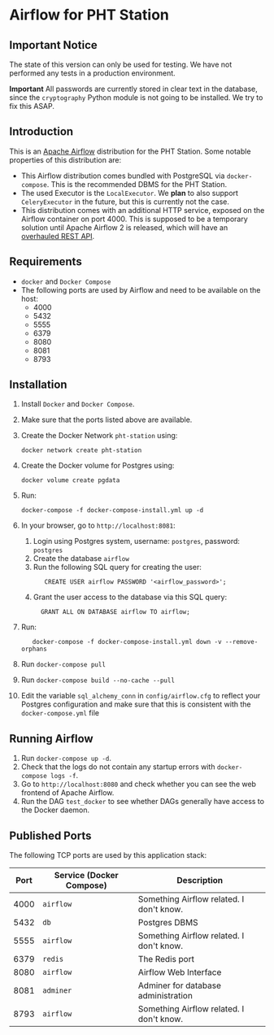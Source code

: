 # Airflow for PHT Station

## Important Notice

The state of this version can only be used for testing. We have not performed any tests in a production
environment. 

**Important** All passwords are currently stored in clear text in the database, since the `cryptography`
Python module is not going to be installed. We try to fix this ASAP. 

## Introduction

This is an [Apache Airflow](https://airflow.apache.org/) distribution for the PHT Station. Some notable properties
of this distribution are:

* This Airflow distribution comes bundled with PostgreSQL via `docker-compose`. This is the recommended DBMS
  for the PHT Station.
* The used Executor is the `LocalExecutor`.  We **plan** to also support `CeleryExecutor` in the future, but this is currently not the case.
* This distribution comes with an additional HTTP service, exposed on the Airflow container on port 4000.
  This is supposed to be a temporary solution until Apache Airflow 2 is released, which will have an
  [overhauled REST API](https://cwiki.apache.org/confluence/display/AIRFLOW/Airflow+2.0). 

## Requirements

* `docker` and `Docker Compose`
* The following ports are used by Airflow and need to be available on the host:
    - 4000
    - 5432
    - 5555
    - 6379
    - 8080
    - 8081
    - 8793

## Installation 

1. Install `Docker` and `Docker Compose`.

2. Make sure that the ports listed above are available.

3. Create the Docker Network `pht-station` using:
    ```shell script
    docker network create pht-station
    ```

4. Create the Docker volume for Postgres using:
    ```shell script
    docker volume create pgdata
    ```
5. Run:
    ```shell script
    docker-compose -f docker-compose-install.yml up -d
    ```
6. In your browser, go to `http://localhost:8081`:
    1. Login using Postgres system, username: `postgres`, password: `postgres`
    2. Create the database `airflow`
    3. Run the following SQL query for creating the user:
        ```postgresql
           CREATE USER airflow PASSWORD '<airflow_password>';
        ```
   4. Grant the user access to the database via this SQL query:
        ```postgresql
          GRANT ALL ON DATABASE airflow TO airflow;
        ```
7. Run:
    ```shell script
       docker-compose -f docker-compose-install.yml down -v --remove-orphans
    ```
   
8. Run `docker-compose pull`

9. Run `docker-compose build --no-cache --pull` 

10. Edit the variable `sql_alchemy_conn` in `config/airflow.cfg` to reflect your Postgres configuration and make sure
    that this is consistent with the `docker-compose.yml` file

## Running Airflow
1. Run `docker-compose up -d`. 
2. Check that the logs do not contain any startup errors with  `docker-compose logs -f`.
3. Go to `http://localhost:8080` and check whether you can see the web frontend of Apache Airflow.
4. Run the DAG `test_docker` to see whether DAGs generally have access to the Docker daemon.

## Published Ports
The following TCP ports are used by this application stack:

Port | Service (Docker Compose) | Description
-----|--------------------------|----------------------------------------
4000 | `airflow`                | Something Airflow related. I don't know.
5432 | `db`                     | Postgres DBMS
5555 | `airflow`                | Something Airflow related. I don't know.
6379 | `redis`                  | The Redis port
8080 | `airflow`                | Airflow Web Interface
8081 | `adminer`                | Adminer for database administration
8793 | `airflow`                |  Something Airflow related. I don't know.
